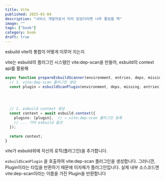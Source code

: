 ```yaml
---
title: Vite
published: 2025-01-04
description: "서비스 개발자로서 미리 읽었더라면 너무 좋았을 책"
image: ""
tags: ["book"]
category: book
draft: true
---
```


esbuild vite의 통합이 어떻게 이루어 지는지 

vite는 esbuild의 플러그인 시스템인 vite:dep-scan을 만들어, esbuild의 context api를 활용해 

```typescript
async function prepareEsbuildScanner(environment, entries, deps, missing) {
  // 1. vite:dep-scan 플러그인 생성
  const plugin = esbuildScanPlugin(environment, deps, missing, entries);
  



  // 2. esbuild context 생성
  const context = await esbuild.context({
    plugins: [plugin],  // ← vite:dep-scan 플러그인 등록
    // ... 기타 esbuild 옵션
  });
  
  return context;
}

```

vite가 esbuild위에 자신의 로직(플러그인)을 추가합니다. 

`esbuildScanPlugin` 을 호출하여 vite:dep-scan 플러그인을 생성합니다.
그러니깐, Plugin이라는 타입을 반환하기 때문에 이자체가 플러그인입니다. 실제 내부 소스코드엔 vite:dep-scan이라는 이름을 가진 Plugin을 반환합니다

